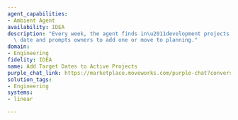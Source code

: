 ```yaml
---
agent_capabilities:
- Ambient Agent
availability: IDEA
description: "Every week, the agent finds in\u2011development projects missing a target\
  \ date and prompts owners to add one or move to planning."
domain:
- Engineering
fidelity: IDEA
name: Add Target Dates to Active Projects
purple_chat_link: https://marketplace.moveworks.com/purple-chat?conversation=%7B%22messages%22%3A%5B%7B%22role%22%3A%22user%22%2C%22parts%22%3A%5B%7B%22richText%22%3A%22%3Cp%3EIn%E2%80%91development+projects+missing+a+target+date%3C%2Fp%3E%22%7D%5D%7D%2C%7B%22role%22%3A%22assistant%22%2C%22parts%22%3A%5B%7B%22richText%22%3A%22I%27ve+noticed+that+%3Cb+xmlns%3D%5C%22http%3A%2F%2Fwww.w3.org%2F1999%2Fxhtml%5C%22%3EEvergreen+Feature+Refactor%3C%2Fb%3E+in+Linear+is+missing+a+target+date.+Would+you+like+to+add+one+or+move+it+to+planning%3F%22%7D%2C%7B%22citations%22%3A%5B%7B%22connectorName%22%3A%22linear%22%2C%22citationTitle%22%3A%22Evergreen+Feature+Refactor%22%7D%5D%7D%2C%7B%22buttons%22%3A%5B%7B%22buttonText%22%3A%22Add+Target+Date%22%2C%22style%22%3A%22filled%22%7D%2C%7B%22buttonText%22%3A%22Move+to+Planning%22%2C%22style%22%3A%22outlined%22%7D%2C%7B%22buttonText%22%3A%22Dismiss%22%2C%22style%22%3A%22outlined%22%7D%5D%7D%5D%7D%5D%2C%22userConfig%22%3A%7B%22userName%22%3A%22Scheduled+Trigger%22%2C%22initials%22%3A%22U%22%2C%22providedIcon%22%3A%22silhoutte%22%2C%22imageUrl%22%3A%22https%3A%2F%2Fcdn-icons-png.flaticon.com%2F512%2F3652%2F3652191.png%22%7D%7D
solution_tags:
- Engineering
systems:
- linear

---
```

